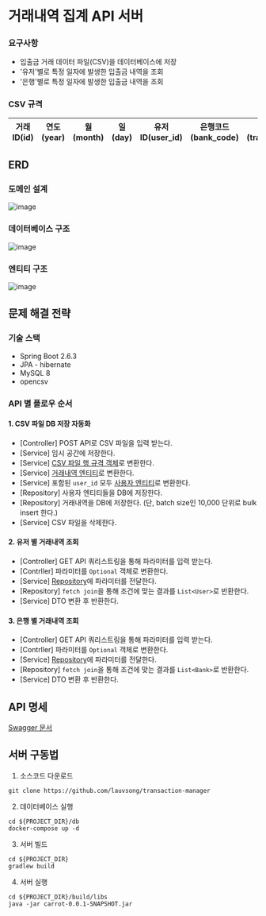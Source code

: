 # 거래내역 집계 API 서버

### 요구사항
- 입출금 거래 데이터 파일(CSV)을 데이터베이스에 저장
- '유저'별로 특정 일자에 발생한 입출금 내역을 조회
- '은행'별로 특정 일자에 발생한 입출금 내역을 조회

### CSV 규격
| 거래 ID(id) | 연도(year) | 월(month) | 일(day) | 유저ID(user_id) | 은행코드(bank_code) | 거래액(transaction_amount) | 거래타입(transaction_type) |
| --- | --- | --- | --- | --- | --- | --- | --- |


## ERD

### 도메인 설계
![image](https://user-images.githubusercontent.com/41888956/155889406-3b34f0ec-1676-4dad-97dd-5aeaa5dec197.png)


### 데이터베이스 구조
![image](https://user-images.githubusercontent.com/41888956/155889238-ce1cfe42-784f-469f-8607-ccc0aebff14b.png)

### 엔티티 구조
![image](https://user-images.githubusercontent.com/41888956/155889247-3610b7b2-a4e0-4930-a447-fa70ebf1c87f.png)


## 문제 해결 전략

### 기술 스택

- Spring Boot 2.6.3
- JPA - hibernate
- MySQL 8
- opencsv

### API 별 플로우 순서
#### 1. CSV 파일 DB 저장 자동화

- [Controller] POST API로 CSV 파일을 입력 받는다.
- [Service] 임시 공간에 저장한다.
- [Service] [CSV 파일 행 규격 객체](https://github.com/lauvsong/transaction-manager/blob/master/src/main/java/com/lauvsong/carrot/domain/CsvRow.java)로 변환한다.
- [Service] [거래내역 엔티티](https://github.com/lauvsong/transaction-manager/blob/master/src/main/java/com/lauvsong/carrot/domain/Transaction.java)로 변환한다.
- [Service] 포함된 `user_id` 모두 [사용자 엔티티](https://github.com/lauvsong/transaction-manager/blob/master/src/main/java/com/lauvsong/carrot/domain/User.java)로 변환한다.
- [Repository] 사용자 엔티티들을 DB에 저장한다.
- [Repository] 거래내역을 DB에 저장한다. (단, batch size인 10,000 단위로 bulk insert 한다.)
- [Service] CSV 파일을 삭제한다.

#### 2. 유저 별 거래내역 조회

- [Controller] GET API 쿼리스트링을 통해 파라미터를 입력 받는다.
- [Contrller] 파라미터를 `Optional` 객체로 변환한다.
- [Service] [Repository](https://github.com/lauvsong/transaction-manager/blob/master/src/main/java/com/lauvsong/carrot/repository/UserRepository.java)에 파라미터를 전달한다.
- [Repository] `fetch join`을 통해 조건에 맞는 결과를 `List<User>`로 반환한다.
- [Service] DTO 변환 후 반환한다.

#### 3. 은행 별 거래내역 조회

- [Controller] GET API 쿼리스트링을 통해 파라미터를 입력 받는다.
- [Contrller] 파라미터를 `Optional` 객체로 변환한다.
- [Service] [Repository](https://github.com/lauvsong/transaction-manager/blob/master/src/main/java/com/lauvsong/carrot/repository/BankRepository.java)에 파라미터를 전달한다.
- [Repository] `fetch join`을 통해 조건에 맞는 결과를 `List<Bank>`로 반환한다.
- [Service] DTO 변환 후 반환한다.

## API 명세
[Swagger 문서](https://app.swaggerhub.com/apis-docs/lauvsong/carrot/1.0.0)

## 서버 구동법

1. 소스코드 다운로드

```shell
git clone https://github.com/lauvsong/transaction-manager
```

2. 데이터베이스 실행

```shell
cd ${PROJECT_DIR}/db
docker-compose up -d
```

3. 서버 빌드

```shell
cd ${PROJECT_DIR}
gradlew build
```

4. 서버 실행

```shell
cd ${PROJECT_DIR}/build/libs
java -jar carrot-0.0.1-SNAPSHOT.jar
```

